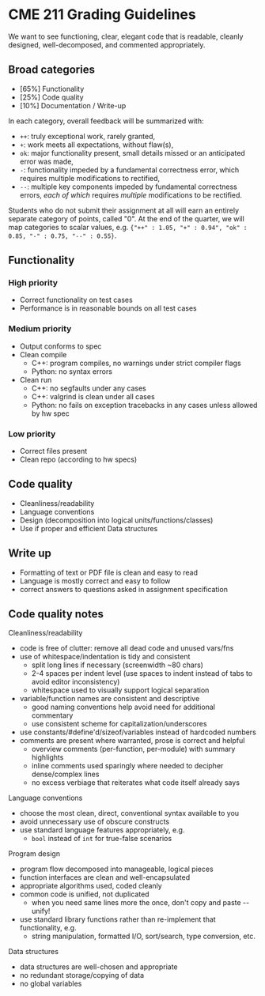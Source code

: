 # CME 211 Grading Guidelines

We want to see functioning, clear, elegant code that is readable, cleanly
designed, well-decomposed, and commented appropriately.

## Broad categories
 
* [65%] Functionality
* [25%] Code quality
* [10%] Documentation / Write-up

In each category, overall feedback will be summarized with:

* `++`: truly exceptional work, rarely granted,
* `+`: work meets all expectations, without flaw(s),
* `ok`: major functionality present, small details missed or an anticipated error was made,
* `-`: functionality impeded by a fundamental correctness error, which requires multiple modifications to rectified,
* `--`: multiple key components impeded by fundamental correctness errors, *each of which* requires *multiple* modifications to be rectified.

Students who do not submit their assignment at all will earn an entirely separate 
category of points, called "0". At the end of the quarter, 
we will map categories to scalar values, e.g.
`{"++" : 1.05, "+" : 0.94", "ok" : 0.85, "-" : 0.75, "--" : 0.55}`.

## Functionality

### High priority

* Correct functionality on test cases
* Performance is in reasonable bounds on all test cases

### Medium priority

* Output conforms to spec
* Clean compile
  * C++: program compiles, no warnings under strict compiler flags 
  * Python: no syntax errors
* Clean run
  * C++: no segfaults under any cases
  * C++: valgrind is clean under all cases
  * Python: no fails on exception tracebacks in any cases unless allowed by hw spec

### Low priority

* Correct files present
* Clean repo (according to hw specs)

## Code quality

* Cleanliness/readability
* Language conventions
* Design (decomposition into logical units/functions/classes)
* Use if proper and efficient Data structures

## Write up

* Formatting of text or PDF file is clean and easy to read
* Language is mostly correct and easy to follow
* correct answers to questions asked in assignment specification

## Code quality notes

Cleanliness/readability

* code is free of clutter: remove all dead code and unused vars/fns
* use of whitespace/indentation is tidy and consistent
  * split long lines if necessary (screenwidth ~80 chars)
  * 2-4 spaces per indent level (use spaces to indent instead of tabs to avoid editor inconsistency)
  * whitespace used to visually support logical separation
* variable/function names are consistent and descriptive
  * good naming conventions help avoid need for additional commentary
  * use consistent scheme for capitalization/underscores
* use constants/#define'd/sizeof/variables instead of hardcoded numbers
* comments are present where warranted, prose is correct and helpful
  * overview comments (per-function, per-module) with summary highlights
  * inline comments used sparingly where needed to decipher dense/complex lines
  * no excess verbiage that reiterates what code itself already says

Language conventions

* choose the most clean, direct, conventional syntax available to you
* avoid unnecessary use of obscure constructs
* use standard language features appropriately, e.g.
  * `bool` instead of `int` for true-false scenarios

Program design

* program flow decomposed into manageable, logical pieces
* function interfaces are clean and well-encapsulated
* appropriate algorithms used, coded cleanly
* common code is unified, not duplicated
  * when you need same lines more the once, don't copy and paste -- unify!
* use standard library functions rather than re-implement that functionality, e.g.
  * string manipulation, formatted I/O, sort/search, type conversion, etc.

Data structures

* data structures are well-chosen and appropriate
* no redundant storage/copying of data
* no global variables
